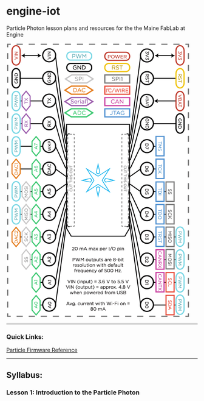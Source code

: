 # engine-iot
Particle Photon lesson plans and resources for the the Maine FabLab at Engine

![](pinouts/particle-photon.png)

***

### Quick Links:

[Particle Firmware Reference](https://docs.particle.io/reference/firmware/photon/)

***

## Syllabus:

### Lesson 1: Introduction to the Particle Photon
